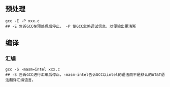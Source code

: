 ## 预处理
```shell
gcc -E -P xxx.c
## -E 告诉GCC在预处理后停止， -P 使GCC忽略调试信息，以便输出更清晰
```
## 编译
### 汇编
```shell
gcc -S -masm=intel xxx.c
## -S 告诉GCC进行汇编后停止，-masm-intel告诉GCC以intel的语法而不是默认的AT&T语法翻译汇编语言。
```
